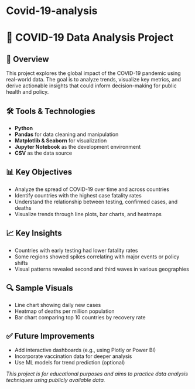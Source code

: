 # Covid-19-analysis
# 🦠 COVID-19 Data Analysis Project

## 📌 Overview
This project explores the global impact of the COVID-19 pandemic using real-world data. The goal is to analyze trends, visualize key metrics, and derive actionable insights that could inform decision-making for public health and policy.

## 🛠 Tools & Technologies
- **Python**  
- **Pandas** for data cleaning and manipulation  
- **Matplotlib & Seaborn** for visualization  
- **Jupyter Notebook** as the development environment  
- **CSV** as the data source

## 📊 Key Objectives
- Analyze the spread of COVID-19 over time and across countries
- Identify countries with the highest case fatality rates
- Understand the relationship between testing, confirmed cases, and deaths
- Visualize trends through line plots, bar charts, and heatmaps

## 📈 Key Insights
- Countries with early testing had lower fatality rates
- Some regions showed spikes correlating with major events or policy shifts
- Visual patterns revealed second and third waves in various geographies

## 🔍 Sample Visuals
- Line chart showing daily new cases
- Heatmap of deaths per million population
- Bar chart comparing top 10 countries by recovery rate

## ✅ Future Improvements
- Add interactive dashboards (e.g., using Plotly or Power BI)
- Incorporate vaccination data for deeper analysis
- Use ML models for trend prediction (optional)



*This project is for educational purposes and aims to practice data analysis techniques using publicly available data.*

